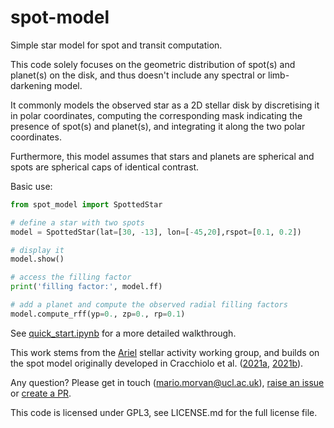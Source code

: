 # spot-model

Simple star model for spot and transit computation. 

This code solely focuses on the geometric distribution of spot(s) and planet(s) on the disk, and thus doesn't include any spectral or limb-darkening model.

It commonly models the observed star as a 2D stellar disk by discretising it in polar coordinates, computing the corresponding mask indicating the presence of spot(s) and planet(s), and integrating it along the two polar coordinates. 

Furthermore, this model assumes that stars and planets are spherical and spots are spherical caps of identical contrast.

Basic use:
```python
from spot_model import SpottedStar

# define a star with two spots
model = SpottedStar(lat=[30, -13], lon=[-45,20],rspot=[0.1, 0.2])

# display it
model.show()

# access the filling factor
print('filling factor:', model.ff)

# add a planet and compute the observed radial filling factors
model.compute_rff(yp=0., zp=0., rp=0.1)
```

See [quick_start.ipynb](https://github.com/ucl-exoplanets/spot-model/blob/main/quick_start.ipynb) for a more detailed walkthrough.

This work stems from the [Ariel](https://arielmission.space/) stellar activity working group, and builds on the spot model originally developed in Cracchiolo et al. ([2021a](https://arxiv.org/abs/2108.12526), [2021b](https://arxiv.org/abs/2108.12526)).

Any question? Please get in touch (mario.morvan@ucl.ac.uk), [raise an issue](https://github.com/ucl-exoplanets/spot-model/issues) or [create a PR](https://github.com/ucl-exoplanets/spot-model/pulls).

This code is licensed under GPL3, see LICENSE.md for the full license file.